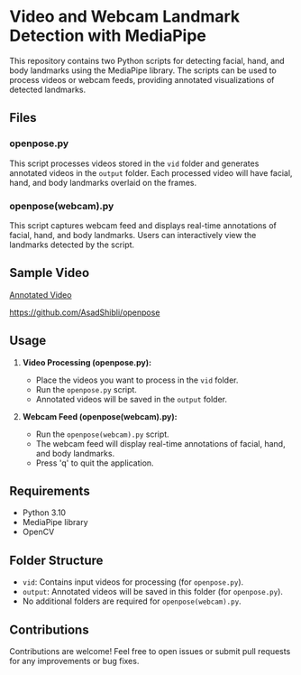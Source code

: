 # Video and Webcam Landmark Detection with MediaPipe

This repository contains two Python scripts for detecting facial, hand, and body landmarks using the MediaPipe library. The scripts can be used to process videos or webcam feeds, providing annotated visualizations of detected landmarks.

## Files

### openpose.py

This script processes videos stored in the `vid` folder and generates annotated videos in the `output` folder. Each processed video will have facial, hand, and body landmarks overlaid on the frames.

### openpose(webcam).py

This script captures webcam feed and displays real-time annotations of facial, hand, and body landmarks. Users can interactively view the landmarks detected by the script.

## Sample Video 
[Annotated Video](https://github.com/AsadShibli/openpose/raw/main/output/annotated_gym2.mp4)

https://github.com/AsadShibli/openpose
## Usage

1. **Video Processing (openpose.py):**
    - Place the videos you want to process in the `vid` folder.
    - Run the `openpose.py` script.
    - Annotated videos will be saved in the `output` folder.

2. **Webcam Feed (openpose(webcam).py):**
    - Run the `openpose(webcam).py` script.
    - The webcam feed will display real-time annotations of facial, hand, and body landmarks.
    - Press 'q' to quit the application.

## Requirements

- Python 3.10
- MediaPipe library
- OpenCV

## Folder Structure

- `vid`: Contains input videos for processing (for `openpose.py`).
- `output`: Annotated videos will be saved in this folder (for `openpose.py`).
- No additional folders are required for `openpose(webcam).py`.

## Contributions

Contributions are welcome! Feel free to open issues or submit pull requests for any improvements or bug fixes.

